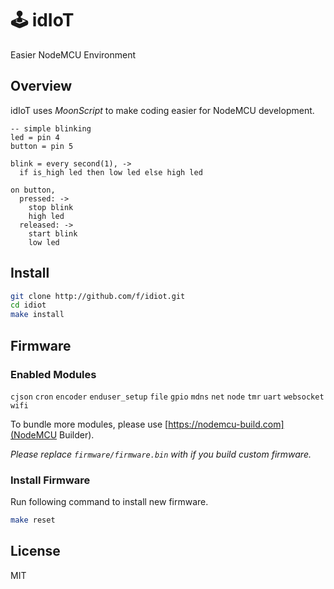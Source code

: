 # 🕹 idIoT
Easier NodeMCU Environment

## Overview

idIoT uses *MoonScript* to make coding easier for NodeMCU development.

```moonscript
-- simple blinking
led = pin 4
button = pin 5

blink = every second(1), ->
  if is_high led then low led else high led

on button,
  pressed: ->
    stop blink
    high led
  released: ->
    start blink
    low led
```

## Install

```bash
git clone http://github.com/f/idiot.git
cd idiot
make install
```

## Firmware

### Enabled Modules
`cjson` `cron` `encoder` `enduser_setup` `file` `gpio`
`mdns` `net` `node` `tmr` `uart` `websocket` `wifi`

To bundle more modules, please use [https://nodemcu-build.com](NodeMCU Builder).

_Please replace `firmware/firmware.bin` with if you build custom firmware._

### Install Firmware

Run following command to install new firmware.

```bash
make reset
```

## License

MIT